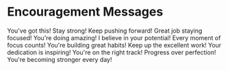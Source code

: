 # Encouragement Messages

You've got this!
Stay strong!
Keep pushing forward!
Great job staying focused!
You're doing amazing!
I believe in your potential!
Every moment of focus counts!
You're building great habits!
Keep up the excellent work!
Your dedication is inspiring!
You're on the right track!
Progress over perfection!
You're becoming stronger every day!
